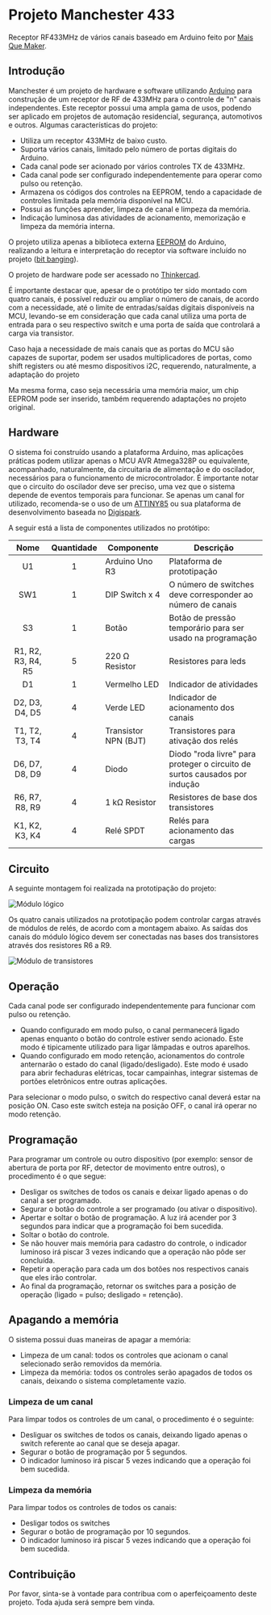 # Projeto Manchester 433

Receptor RF433MHz de vários canais baseado em Arduino feito por [Mais Que Maker](https://maisquemaker.com.br).

## Introdução

Manchester é um projeto de hardware e software utilizando [Arduino](https://www.arduino.cc) para construção de um receptor de RF de 433MHz para o controle de "n" canais independentes. Este receptor possui uma ampla gama de usos, podendo ser aplicado em projetos de automação residencial, segurança, automotivos e outros. Algumas características do projeto:

- Utiliza um receptor 433MHz de baixo custo.
- Suporta vários canais, limitado pelo número de portas digitais do Arduino.
- Cada canal pode ser acionado por vários controles TX de 433MHz.
- Cada canal pode ser configurado independentemente para operar como pulso ou retenção.
- Armazena os códigos dos controles na EEPROM, tendo a capacidade de controles limitada pela memória disponível na MCU.
- Possui as funções aprender, limpeza de canal e limpeza da memória.
- Indicação luminosa das atividades de acionamento, memorização e limpeza da memória interna.

O projeto utiliza apenas a biblioteca externa [EEPROM](https://www.arduino.cc/en/Reference/EEPROM) do Arduino, realizando a leitura e interpretação do receptor via software incluído no projeto ([bit banging](https://en.wikipedia.org/wiki/Bit_banging)).

O projeto de hardware pode ser acessado no [Thinkercad](https://www.tinkercad.com/things/kPQMFTWsSEO).

É importante destacar que, apesar de o protótipo ter sido montado com quatro canais, é possível reduzir ou ampliar o número de canais, de acordo com a necessidade, até o limite de entradas/saídas digitais disponíveis na MCU, levando-se em consideração que cada canal utiliza uma porta de entrada para o seu respectivo switch e uma porta de saída que controlará a carga via transistor.

Caso haja a necessidade de mais canais que as portas do MCU são capazes de suportar, podem ser usados multiplicadores de portas, como shift registers ou até mesmo dispositivos i2C, requerendo, naturalmente, a adaptação do projeto

Ma mesma forma, caso seja necessária uma memória maior, um chip EEPROM pode ser inserido, também requerendo adaptações no projeto original.

## Hardware

O sistema foi construído usando a plataforma Arduino, mas aplicações práticas podem utilizar apenas o MCU AVR Atmega328P ou equivalente, acompanhado, naturalmente, da circuitaria de alimentação e do oscilador, necessários para o funcionamento de microcontrolador. É importante notar que o circuito do oscilador deve ser preciso, uma vez que o sistema depende de eventos temporais para funcionar. Se apenas um canal for utilizado, recomenda-se o uso de um [ATTINY85](https://www.microchip.com/wwwproducts/en/ATtiny85) ou sua plataforma de desenvolvimento baseada no [Digispark](http://digistump.com/wiki/digispark).

A seguir está a lista de componentes utilizados no protótipo:

Nome | Quantidade | Componente | Descrição
:---: | :---: | --- | ---
U1 | 1 | Arduino Uno R3 | Plataforma de prototipação
SW1 | 1 | DIP Switch x 4 | O número de switches deve corresponder ao número de canais
S3 | 1 | Botão | Botão de pressão temporário para ser usado na programação
R1, R2, R3, R4, R5 | 5 | 220 Ω Resistor | Resistores para leds
D1 | 1 | Vermelho LED | Indicador de atividades
D2, D3, D4, D5 | 4 | Verde LED | Indicador de acionamento dos canais
T1, T2, T3, T4 | 4 | Transistor NPN (BJT) | Transistores para ativação dos relés
D6, D7, D8, D9 | 4 | Diodo | Diodo "roda livre" para proteger o circuito de surtos causados por indução
R6, R7, R8, R9 | 4 | 1 kΩ Resistor | Resistores de base dos transistores
K1, K2, K3, K4 | 4 | Relé SPDT | Relés para acionamento das cargas

## Circuito

A seguinte montagem foi realizada na prototipação do projeto:

![Módulo lógico](https://raw.githubusercontent.com/maisquemaker/manchester433/master/circuits/Manchester%20-%20Modulo%20Logico.png)

Os quatro canais utilizados na prototipação podem controlar cargas através de módulos de relés, de acordo com a montagem abaixo. As saídas dos canais do módulo lógico devem ser conectadas nas bases dos transistores através dos resistores R6 a R9.

![Módulo de transistores](https://raw.githubusercontent.com/maisquemaker/manchester433/master/circuits/Manchester%20-%20Modulo%20Transistor.png)

## Operação

Cada canal pode ser configurado independentemente para funcionar com pulso ou retenção.
- Quando configurado em modo pulso, o canal permanecerá ligado apenas enquanto o botão do controle estiver sendo acionado. Este modo é tipicamente utilizado para ligar lâmpadas e outros aparelhos.
- Quando configurado em modo retenção, acionamentos do controle anternarão o estado do canal (ligado/desligado). Este modo é usado para abrir fechaduras elétricas, tocar campainhas, integrar sistemas de portões eletrônicos entre outras aplicações.

Para selecionar o modo pulso, o switch do respectivo canal deverá estar na posição ON. Caso este switch esteja na posição OFF, o canal irá operar no modo retenção.

## Programação

Para programar um controle ou outro dispositivo (por exemplo: sensor de abertura de porta por RF, detector de movimento entre outros), o procedimento é o que segue:

- Desligar os switches de todos os canais e deixar ligado apenas o do canal a ser programado.
- Segurar o botão do controle a ser programado (ou ativar o dispositivo).
- Apertar e soltar o botão de programação. A luz irá acender por 3 segundos para indicar que a programação foi bem sucedida.
- Soltar o botão do controle.
- Se não houver mais memória para cadastro do controle, o indicador luminoso irá piscar 3 vezes indicando que a operação não pôde ser concluída.
- Repetir a operação para cada um dos botões nos respectivos canais que eles irão controlar.
- Ao final da programação, retornar os switches para a posição de operação (ligado = pulso; desligado = retenção).

## Apagando a memória

O sistema possui duas maneiras de apagar a memória:

- Limpeza de um canal: todos os controles que acionam o canal selecionado serão removidos da memória.
- Limpeza da memória: todos os controles serão apagados de todos os canais, deixando o sistema completamente vazio.

### Limpeza de um canal

Para limpar todos os controles de um canal, o procedimento é o seguinte:

- Desliguar os switches de todos os canais, deixando ligado apenas o switch referente ao canal que se deseja apagar.
- Segurar o botão de programação por 5 segundos.
- O indicador luminoso irá piscar 5 vezes indicando que a operação foi bem sucedida.

### Limpeza da memória

Para limpar todos os controles de todos os canais:

- Desligar todos os switches
- Segurar o botão de programação por 10 segundos.
- O indicador luminoso irá piscar 5 vezes indicando que a operação foi bem sucedida.

## Contribuição

Por favor, sinta-se à vontade para contribua com o aperfeiçoamento deste projeto. Toda ajuda será sempre bem vinda.
